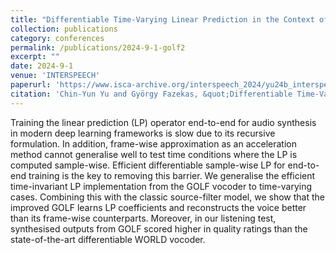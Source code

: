 ```yaml
---
title: "Differentiable Time-Varying Linear Prediction in the Context of End-to-End Analysis-by-Synthesis"
collection: publications
category: conferences
permalink: /publications/2024-9-1-golf2
excerpt: ""
date: 2024-9-1
venue: 'INTERSPEECH'
paperurl: 'https://www.isca-archive.org/interspeech_2024/yu24b_interspeech.html'
citation: 'Chin-Yun Yu and György Fazekas, &quot;Differentiable Time-Varying Linear Prediction in the Context of End-to-End Analysis-by-Synthesis&quot;, <i>Proc. Interspeech</i>, September 2024.'
---
```

Training the linear prediction (LP) operator end-to-end for audio synthesis in modern deep learning frameworks is slow due to its recursive formulation. In addition, frame-wise approximation as an acceleration method cannot generalise well to test time conditions where the LP is computed sample-wise. Efficient differentiable sample-wise LP for end-to-end training is the key to removing this barrier. We generalise the efficient time-invariant LP implementation from the GOLF vocoder to time-varying cases. Combining this with the classic source-filter model, we show that the improved GOLF learns LP coefficients and reconstructs the voice better than its frame-wise counterparts. Moreover, in our listening test, synthesised outputs from GOLF scored higher in quality ratings than the state-of-the-art differentiable WORLD vocoder.